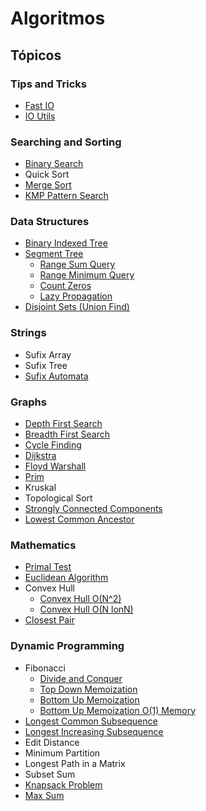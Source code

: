 # Algoritmos

## Tópicos

### Tips and Tricks
* [Fast IO](Tips-and-Tricks/Fast-IO/readme.md)
* [IO Utils](Tips-and-Tricks/IO-Utils/readme.md)

### Searching and Sorting
* [Binary Search](Searching-and-Sorting/Binary-Search/readme.md)
* Quick Sort
* [Merge Sort](Searching-and-Sorting/Merge_Sort.cpp)
* [KMP Pattern Search](Searching-and-Sorting/KMP-Pattern-Search/kmp.cpp)

### Data Structures
* [Binary Indexed Tree](Data-Structures/Binary-Indexed-Tree/readme.md)
* [Segment Tree](Data-Structures/Segment-Tree/)
  * [Range Sum Query](Data-Structures/Segment-Tree/rsq.cpp)
  * [Range Minimum Query](Data-Structures/Segment-Tree/rmq.cpp)
  * [Count Zeros](Data-Structures/Segment-Tree/count-zeros.cpp)
  * [Lazy Propagation](Data-Structures/Segment-Tree/lazy.cpp)
* [Disjoint Sets (Union Find)](Data-Structures/Disjoint-Sets/union-find.cpp)

### Strings
* Sufix Array
* Sufix Tree
* [Sufix Automata](Strings/Sufix_Automata.cpp)

### Graphs
* [Depth First Search](Graphs/Depth-First-Search/dfs.cpp)
* [Breadth First Search](Graphs/Breadth-First-Search/bfs.cpp)
* [Cycle Finding](Graphs/Cycle-Finding/cycles.cpp)
* [Dijkstra](Graphs/Dijkstra/dijkstra.cpp)
* [Floyd Warshall](Graphs/Floyd-Warshall/floyd.cpp)
* [Prim](Graphs/Prim/prim.cpp)
* Kruskal
* Topological Sort
* [Strongly Connected Components](Graphs/Strongly-Connected-Components/components.cpp)
* [Lowest Common Ancestor](Graphs/Lowest-Common-Ancestor/lca.cpp)

### Mathematics
* [Primal Test](Mathematics/PrimalTest/O(sqrt(n)).cpp)
* [Euclidean Algorithm](Mathematics/Euclidean-Algorithm/gcd.cpp)
* Convex Hull
  * [Convex Hull O(N^2)](Mathematics/ConvexHull/Convex_Hull.cpp)
  * [Convex Hull O(N lonN)](Mathematics/ConvexHull/Convex_Hull_Optmized.cpp)
* [Closest Pair](Mathematics/ClosestPairProblem.cpp)

### Dynamic Programming
* Fibonacci
  * [Divide and Conquer](Dynamic-Programming/Fibonacci/fib_div_conq.cpp)
  * [Top Down Memoization](Dynamic-Programming/Fibonacci/fib_top_down.cpp)
  * [Bottom Up Memoization](Dynamic-Programming/Fibonacci/fib_bottom_up.cpp)
  * [Bottom Up Memoization O(1) Memory](Dynamic-Programming/Fibonacci/fib_bottom_up_lowmem.cpp)
* [Longest Common Subsequence](Dynamic-Programming/Longest-Common-Subsequence/lcs.cpp)
* [Longest Increasing Subsequence](Dynamic-Programming/longest-increasing-subsequence/longest-increasing-subsequence.cpp)
* Edit Distance
* Minimum Partition
* Longest Path in a Matrix
* Subset Sum
* [Knapsack Problem](Dynamic-Programming/Knapsack/knap.cpp)
* [Max Sum](Dynamic-Programming/Max-Sum/sum.cpp)